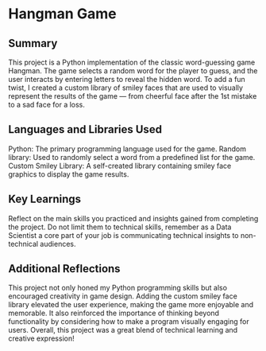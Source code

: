 # Hangman Game
## Summary
This project is a Python implementation of the classic word-guessing game Hangman. The game selects a random word for the player to guess, and the user interacts by entering letters to reveal the hidden word. To add a fun twist, I created a custom library of smiley faces that are used to visually represent the results of the game — from cheerful face after the 1st mistake to a sad face for a loss.

## Languages and Libraries Used
Python: The primary programming language used for the game.
Random library: Used to randomly select a word from a predefined list for the game.
Custom Smiley Library: A self-created library containing smiley face graphics to display the game results.

## Key Learnings
Reflect on the main skills you practiced and insights gained from completing the project. Do not
limit them to technical skills, remember as a Data Scientist a core part of your job is
communicating technical insights to non-technical audiences.

## Additional Reflections
This project not only honed my Python programming skills but also encouraged creativity in game design. Adding the custom smiley face library elevated the user experience, making the game more enjoyable and memorable. It also reinforced the importance of thinking beyond functionality by considering how to make a program visually engaging for users. Overall, this project was a great blend of technical learning and creative expression!


